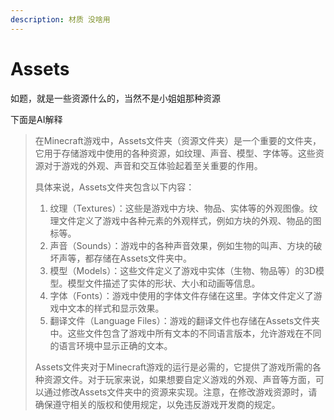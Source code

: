 ```yaml
---
description: 材质 没啥用
---
```


# Assets

如题，就是一些资源什么的，当然不是小姐姐那种资源

下面是AI解释

> 在Minecraft游戏中，Assets文件夹（资源文件夹）是一个重要的文件夹，它用于存储游戏中使用的各种资源，如纹理、声音、模型、字体等。这些资源对于游戏的外观、声音和交互体验起着至关重要的作用。
>
> 具体来说，Assets文件夹包含以下内容：
>
> 1. 纹理（Textures）：这些是游戏中方块、物品、实体等的外观图像。纹理文件定义了游戏中各种元素的外观样式，例如方块的外观、物品的图标等。
> 2. 声音（Sounds）：游戏中的各种声音效果，例如生物的叫声、方块的破坏声等，都存储在Assets文件夹中。
> 3. 模型（Models）：这些文件定义了游戏中实体（生物、物品等）的3D模型。模型文件描述了实体的形状、大小和动画等信息。
> 4. 字体（Fonts）：游戏中使用的字体文件存储在这里。字体文件定义了游戏中文本的样式和显示效果。
> 5. 翻译文件（Language Files）：游戏的翻译文件也存储在Assets文件夹中。这些文件包含了游戏中所有文本的不同语言版本，允许游戏在不同的语言环境中显示正确的文本。
>
> Assets文件夹对于Minecraft游戏的运行是必需的，它提供了游戏所需的各种资源文件。对于玩家来说，如果想要自定义游戏的外观、声音等方面，可以通过修改Assets文件夹中的资源来实现。注意，在修改游戏资源时，请确保遵守相关的版权和使用规定，以免违反游戏开发商的规定。
